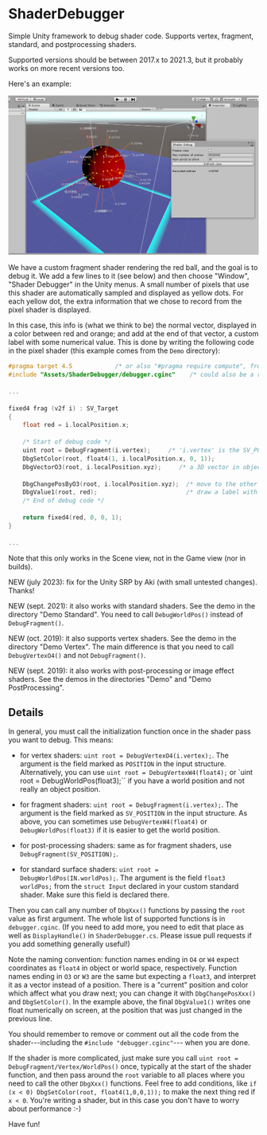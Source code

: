 # ShaderDebugger
Simple Unity framework to debug shader code.  Supports vertex, fragment, standard, and postprocessing shaders.

Supported versions should be between 2017.x to 2021.3, but it probably works on more recent versions too.

Here's an example:

![sshot1](Screenshots/sshot1.png?raw=true "sshot1")

We have a custom fragment shader rendering the red ball, and the goal is to debug it.  We add a
few lines to it (see below) and then choose "Window", "Shader Debugger" in the Unity menus.
A small number of pixels that use this shader are automatically sampled and displayed as
yellow dots.  For each yellow dot, the extra information that we chose to record from the
pixel shader is displayed.

In this case, this info is (what we think to be) the normal vector, displayed in a color
between red and orange; and add at the end of that vector, a custom label with some
numerical value.  This is done by writing the following code in the pixel shader (this
example comes from the ``Demo`` directory):

```c
#pragma target 4.5            /* or also "#pragma require compute", from Unity 2019 */
#include "Assets/ShaderDebugger/debugger.cginc"    /* could also be a relative path */

...

fixed4 frag (v2f i) : SV_Target
{
    float red = i.localPosition.x;

    /* Start of debug code */
    uint root = DebugFragment(i.vertex);     /* 'i.vertex' is the SV_POSITION field */
    DbgSetColor(root, float4(1, i.localPosition.x, 0, 1));
    DbgVectorO3(root, i.localPosition.xyz);     /* a 3D vector in object coordinates */

    DbgChangePosByO3(root, i.localPosition.xyz);  /* move to the other end of that 3D vector */
    DbgValue1(root, red);                         /* draw a label with one float value */
    /* End of debug code */

    return fixed4(red, 0, 0, 1);
}

...
```

Note that this only works in the Scene view, not in the Game view (nor in builds).

NEW (july 2023): fix for the Unity SRP by Aki (with small untested changes).  Thanks!

NEW (sept. 2021): it also works with standard shaders.  See the demo in the directory
"Demo Standard".  You need to call ``DebugWorldPos()`` instead of ``DebugFragment()``.

NEW (oct. 2019): it also supports vertex shaders.  See the demo in the directory "Demo Vertex".
The main difference is that you need to call ``DebugVertexO4()`` and not ``DebugFragment()``.

NEW (sept. 2019): it also works with post-processing or image effect shaders.  See the demos
in the directories "Demo" and "Demo PostProcessing".


## Details

In general, you must call the initialization function once in the shader pass you want to debug.
This means:

* for vertex shaders: ``uint root = DebugVertexO4(i.vertex);``.  The argument is the
  field marked as ``POSITION`` in the input structure.  Alternatively, you can use
  ``uint root = DebugVertexW4(float4);`` or `uint root = DebugWorldPos(float3);`` if
  you have a world position and not really an object position.

* for fragment shaders: ``uint root = DebugFragment(i.vertex);``.  The argument is the
  field marked as ``SV_POSITION`` in the input structure.  As above, you can sometimes
  use ``DebugVertexW4(float4)`` or ``DebugWorldPos(float3)`` if it is easier to get the
  world position.

* for post-processing shaders: same as for fragment shaders, use
  ``DebugFragment(SV_POSITION);``.

* for standard surface shaders: ``uint root = DebugWorldPos(IN.worldPos);``.  The argument
  is the field ``float3 worldPos;`` from the ``struct Input`` declared in your custom
  standard shader.  Make sure this field is declared there.

Then you can call any number of
``DbgXxx()`` functions by passing the ``root`` value as first argument.  The whole list
of supported functions is in ``debugger.cginc``.  (If you need to add more, you need to edit
that place as well as ``DisplayHandle()`` in ``ShaderDebugger.cs``.  Please issue pull requests
if you add something generally useful!)

Note the naming convention: function names ending in ``O4`` or ``W4`` expect coordinates as ``float4``
in object or world space, respectively.  Function names ending in ``O3`` or ``W3`` are the same
but expecting a ``float3``, and interpret it as a vector instead of a position.  There is
a "current" position and color which affect what you draw next; you can change it with
``DbgChangePosXxx()`` and ``DbgSetColor()``.  In the example above, the final ``DbgValue1()``
writes one float numerically on screen, at the position that was just changed in the previous line.

You should remember to remove or comment out all the code from the shader---including the
``#include "debugger.cginc"``--- when you are done.

If the shader is more complicated, just make sure you call ``uint root = DebugFragment/Vertex/WorldPos()``
once, typically at
the start of the shader function, and then pass around the ``root`` variable to all places where
you need to call the other ``DbgXxx()`` functions.  Feel free to add conditions, like
``if (x < 0) DbgSetColor(root, float4(1,0,0,1));`` to make the next thing red if ``x < 0``.
You're writing a shader, but in this case you don't have to worry about performance :-)

Have fun!
